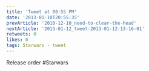 ```yaml
---
title: 'Tweet at 08:55 PM'
date: '2013-01-10T20:55:35'
prevArticle: '2010-12-10_need-to-clear-the-head'
nextArticle: '2013-01-12_tweet-2013-01-12-13-16-01'
retweets: 0
likes: 0
tags: Starwars - tweet
---
```

Release order #Starwars